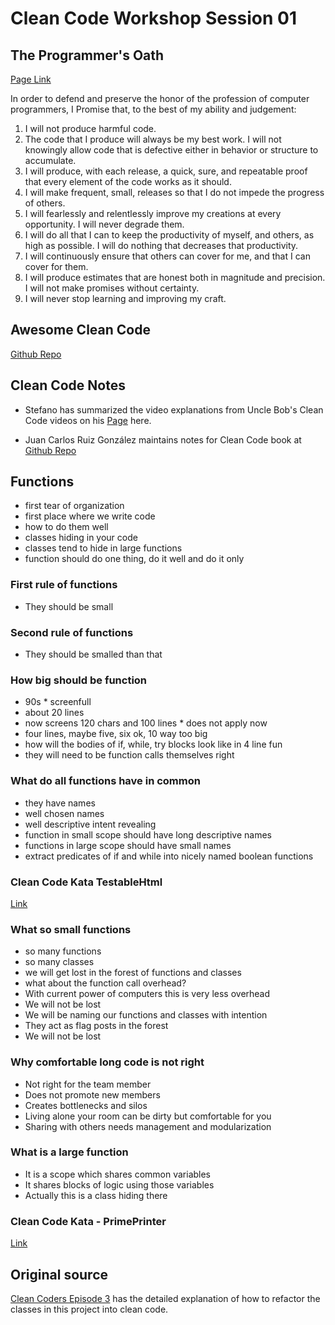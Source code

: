 # Clean Code Workshop Session 01

## The Programmer's Oath

[Page Link](https://blog.cleancoder.com/uncle-bob/2015/11/18/TheProgrammersOath.html)

In order to defend and preserve the honor of the profession of computer programmers,
I Promise that, to the best of my ability and judgement:

1. I will not produce harmful code.
2. The code that I produce will always be my best work. I will not knowingly allow code that is defective either in behavior or structure to accumulate.
3. I will produce, with each release, a quick, sure, and repeatable proof that every element of the code works as it should.
4. I will make frequent, small, releases so that I do not impede the progress of others.
5. I will fearlessly and relentlessly improve my creations at every opportunity. I will never degrade them.
6. I will do all that I can to keep the productivity of myself, and others, as high as possible. I will do nothing that decreases that productivity.
7. I will continuously ensure that others can cover for me, and that I can cover for them.
8. I will produce estimates that are honest both in magnitude and precision. I will not make promises without certainty.
9. I will never stop learning and improving my craft.

## Awesome Clean Code

[Github Repo](https://github.com/kkisiele/awesome-clean-code)

## Clean Code Notes

* Stefano has summarized the video explanations from Uncle Bob's Clean Code videos on his [Page](https://cianciustyles.github.io/2017/10/16/Notes-From-Uncle-Bob-s-Clean-Code-Videos/) here.

* Juan Carlos Ruiz González maintains notes for Clean Code book at [Github Repo](https://github.com/JuanCrg90/Clean-Code-Notes)

## Functions

* first tear of organization
* first place where we write code
* how to do them well
* classes hiding in your code
* classes tend to hide in large functions
* function should do one thing, do it well and do it only

### First rule of functions

* They should be small

### Second rule of functions

* They should be smalled than that

### How big should be function

* 90s * screenfull
* about 20 lines
* now screens 120 chars and 100 lines * does not apply now
* four lines, maybe five, six ok, 10 way too big
* how will the bodies of if, while, try blocks look like in 4 line fun
* they will need to be function calls themselves right

### What do all functions have in common

* they have names
* well chosen names
* well descriptive intent revealing
* function in small scope should have long descriptive names
* functions in large scope should have small names
* extract predicates of if and while into nicely named boolean functions

### Clean Code Kata TestableHtml

[Link](https://github.com/cleancode-katas/cleancode-kata-testablehtml)

### What so small functions

* so many functions
* so many classes
* we will get lost in the forest of functions and classes
* what about the function call overhead?
* With current power of computers this is very less overhead
* We will not be lost
* We will be naming our functions and classes with intention
* They act as flag posts in the forest
* We will not be lost

### Why comfortable long code is not right

* Not right for the team member
* Does not promote new members
* Creates bottlenecks and silos
* Living alone your room can be dirty but comfortable for you
* Sharing with others needs management and modularization

### What is a large function

* It is a scope which shares common variables
* It shares blocks of logic using those variables
* Actually this is a class hiding there

### Clean Code Kata - PrimePrinter

[Link](https://github.com/cleancode-katas/cleancode-kata-primeprinter)



## Original source

[Clean Coders Episode 3](https://cleancoders.com/episode/clean-code-episode-3/show)
has the detailed explanation of how to refactor the classes in this project
into clean code.